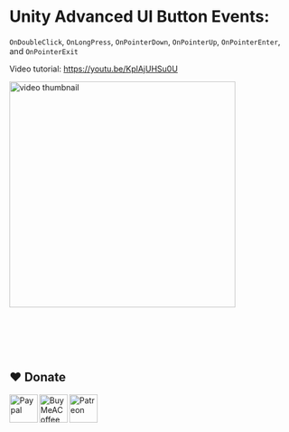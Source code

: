 # Unity Advanced UI Button Events: 
```OnDoubleClick```, ```OnLongPress```, ```OnPointerDown```, ```OnPointerUp```, ```OnPointerEnter```, and  ```OnPointerExit```

Video tutorial: https://youtu.be/KplAjUHSu0U

<a href="https://youtu.be/KplAjUHSu0U"><img alt="video thumbnail" width="400px" src="https://img.youtube.com/vi/KplAjUHSu0U/0.jpg" /></a>




<br><br>
<br><br>
## ❤️ Donate

<a href="https://paypal.me/hamzaherbou" title="https://paypal.me/hamzaherbou" target="_blank"><img align="left" height="50" src="https://www.mediafire.com/convkey/72dc/iz78ys7vtfsl957zg.jpg" alt="Paypal"></a>

<a href="https://www.buymeacoffee.com/hamzaherbou" title="https://www.buymeacoffee.com/hamzaherbou" target="_blank"><img align="left" height="50" src="https://www.mediafire.com/convkey/66bc/dg3xdk96km1pt7gzg.jpg" alt="BuyMeACoffee"></a>

<a href="https://patreon.com/herbou" title="https://patreon.com/herbou" target="_blank"><img align="left" height="50" src="https://www.mediafire.com/convkey/57b1/0h171bqmdesoljczg.jpg" alt="Patreon"></a>

    